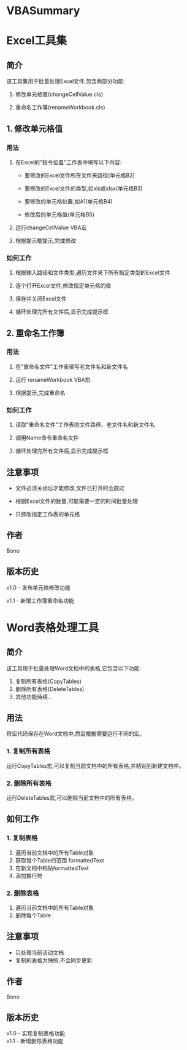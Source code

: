 # VBASummary
# Excel工具集 

## 简介

该工具集用于批量处理Excel文件,包含两部分功能:

1. 修改单元格值(changeCellValue.cls)

2. 重命名工作簿(renameWorkbook.cls)

## 1. 修改单元格值

### 用法

1. 在Excel的"指令位置"工作表中填写以下内容:

    - 要修改的Excel文件所在文件夹路径(单元格B2)  

    - 要修改的Excel文件的类型,如xls或xlsx(单元格B3)

    - 要修改的单元格位置,如A1(单元格B4)   

    - 修改后的单元格值(单元格B5)

2. 运行changeCellValue VBA宏

3. 根据提示框提示,完成修改

### 如何工作

1. 根据输入路径和文件类型,遍历文件夹下所有指定类型的Excel文件

2. 逐个打开Excel文件,修改指定单元格的值 

3. 保存并关闭Excel文件

4. 循环处理完所有文件后,显示完成提示框

## 2. 重命名工作簿

### 用法

1. 在"重命名文件"工作表填写老文件名和新文件名

2. 运行 renameWorkbook VBA宏

3. 根据提示,完成重命名

### 如何工作

1. 读取"重命名文件"工作表的文件路径、老文件名和新文件名

2. 调用Name命令重命名文件

3. 循环处理完所有文件后,显示完成提示框

## 注意事项

- 文件必须关闭后才能修改,文件已打开时会跳过

- 根据Excel文件的数量,可能需要一定的时间批量处理

- 只修改指定工作表的单元格

## 作者

Bono  

## 版本历史 

v1.0 - 发布单元格修改功能 

v1.1 - 新增工作簿重命名功能


# Word表格处理工具

## 简介

该工具用于批量处理Word文档中的表格,它包含以下功能:

1. 复制所有表格(CopyTables)
2. 删除所有表格(DeleteTables)
3. 其他功能待续...

## 用法

将宏代码保存在Word文档中,然后根据需要运行不同的宏。

### 1. 复制所有表格

运行CopyTables宏,可以复制当前文档中的所有表格,并粘贴到新建文档中。

### 2. 删除所有表格 

运行DeleteTables宏,可以删除当前文档中的所有表格。

## 如何工作

### 1. 复制表格

1. 遍历当前文档中的所有Table对象
2. 获取每个Table的范围 formattedText
3. 在新文档中粘贴formattedText
4. 添加换行符

### 2. 删除表格

1. 遍历当前文档中的所有Table对象
2. 删除每个Table

## 注意事项

- 只处理当前活动文档
- 复制的表格为快照,不会同步更新

## 作者

Bono

## 版本历史

v1.0 - 实现复制表格功能  
v1.1 - 新增删除表格功能
